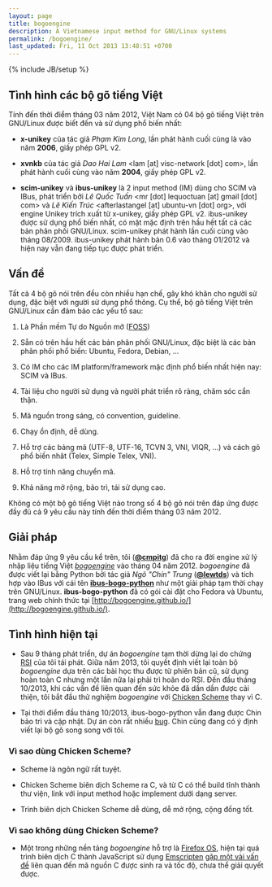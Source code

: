 ```yaml
---
layout: page
title: bogoengine
description: A Vietnamese input method for GNU/Linux systems
permalink: /bogoengine/
last_updated: Fri, 11 Oct 2013 13:48:51 +0700
---
```

{% include JB/setup %}

## Tình hình các bộ gõ tiếng Việt

Tính đến thời điểm tháng 03 năm 2012, Việt Nam có 04 bộ gõ tiếng Việt trên
GNU/Linux được biết đến và sử dụng phổ biến nhất:

* **x-unikey** của tác giả *Phạm Kim Long*, lần phát hành cuối cùng là vào năm
  **2006**, giấy phép GPL v2.

* **xvnkb** của tác giả *Dao Hai Lam* <lam [at] visc-network [dot] com>, lần
  phát hành cuối cùng vào năm **2004**, giấy phép GPL v2.

* **scim-unikey** và **ibus-unikey** là 2 input method (IM) dùng cho SCIM và
  IBus, phát triển bởi *Lê Quốc Tuấn* <mr [dot] lequoctuan [at] gmail [dot]
  com> và *Lê Kiến Trúc* <afterlastangel [at] ubuntu-vn [dot] org>, với engine
  Unikey trích xuất từ x-unikey, giấy phép GPL v2. ibus-unikey được sử dụng
  phổ biến nhất, có mặt mặc định trên hầu hết tất cả các bản phân phối
  GNU/Linux. scim-unikey phát hành lần cuối cùng vào tháng
  08/2009. ibus-unikey phát hành bản 0.6 vào tháng 01/2012 và hiện nay vẫn
  đang tiếp tục được phát triển.

## Vấn đề

Tất cả 4 bộ gõ nói trên đều còn nhiều hạn chế, gây khó khăn cho người sử dụng,
đặc biệt với người sử dụng phổ thông. Cụ thể, bộ gõ tiếng Việt trên GNU/Linux
cần đảm bảo các yếu tố sau:

1. Là Phần mềm Tự do Nguồn mở
   ([FOSS](http://en.wikipedia.org/wiki/Free_and_open_source_software))

2. Sẵn có trên hầu hết các bản phân phối GNU/Linux, đặc biệt là các
   bản phân phối phổ biến: Ubuntu, Fedora, Debian, ...

3. Có IM cho các IM platform/framework mặc định phổ biến nhất hiện nay: SCIM
   và IBus.

4. Tài liệu cho người sử dụng và người phát triển rõ ràng, chăm sóc cẩn thận.

5. Mã nguồn trong sáng, có convention, guideline.

6. Chạy ổn định, dễ dùng.

7. Hỗ trợ các bảng mã (UTF-8, UTF-16, TCVN 3, VNI, VIQR, ...) và cách gõ phổ
   biến nhât (Telex, Simple Telex, VNI).

8. Hỗ trợ tính năng chuyển mã.

9. Khả năng mở rộng, bảo trì, tái sử dụng cao.

Không có một bộ gõ tiếng Việt nào trong số 4 bộ gõ nói trên đáp ứng được đầy
đủ cả 9 yêu cầu này tính đến thời điểm tháng 03 năm 2012.

## Giải pháp

Nhằm đáp ứng 9 yêu cầu kể trên, tôi
([**@cmpitg**](https://github.com/cmpitg/)) đã cho ra đời engine xử lý nhập
liệu tiếng Việt [*bogoengine*](https://github.com/cmpitg/bogoengine) vào tháng
04 năm 2012.  *bogoengine* đã được viết lại bằng Python bởi tác giả *Ngô
"Chin" Trung* ([**@lewtds**](https://github.com/lewtds/)) và tích hợp vào IBus
với cái tên
[**ibus-bogo-python**](https://github.com/BoGoEngine/ibus-bogo-python) như một
giải pháp tạm thời chạy trên GNU/Linux.  **ibus-bogo-python** đã có gói cài
đặt cho Fedora và Ubuntu, trang web chính thức tại
[http://bogoengine.github.io/](http://bogoengine.github.io/).

## Tình hình hiện tại

* Sau 9 tháng phát triển, dự án *bogoengine* tạm thời dừng lại do chứng
  [RSI](/rsi/) của tôi tái phát.  Giữa năm 2013, tôi quyết định viết lại toàn
  bộ *bogoengine* dựa trên các bài học thu được từ phiên bản cũ, sử dụng hoàn
  toàn C nhưng một lần nữa lại phải trì hoãn do RSI.  Đến đầu tháng 10/2013,
  khi các vấn đề liên quan đến sức khỏe đã dần dần được cải thiện, tôi bắt đầu
  thử nghiệm *bogoengine* với [Chicken Scheme](http://call-cc.org) thay vì C.

* Tại thời điểm đầu tháng 10/2013, ibus-bogo-python vẫn đang được Chin bảo trì
  và cập nhật.  Dự án còn rất nhiều
  [bug](https://github.com/BoGoEngine/ibus-bogo-python/issues).  Chin cũng
  đang có ý định viết lại bộ gõ song song với tôi.

### Vì sao dùng Chicken Scheme?

* Scheme là ngôn ngữ rất tuyệt.

* Chicken Scheme biên dịch Scheme ra C, và từ C có thể build tĩnh thành thư
  viện, link với input method hoặc implement dưới dạng server.

* Trình biên dịch Chicken Scheme dễ dùng, dễ mở rộng, cộng đồng tốt.

### Vì sao không dùng Chicken Scheme?

* Một trong những nền tảng *bogoengine* hỗ trợ là
  [Firefox OS](http://www.mozilla.org/en-US/firefox/os/), hiện tại quá trình
  biên dịch C thành JavaScript sử dụng
  [Emscripten](https://github.com/kripken/emscripten)
  [gặp một vài vấn đề](https://github.com/cmpitg/bogoengine/issues/7) liên
  quan đến mã nguồn C được sinh ra và tốc độ, chưa thể giải quyết được.
